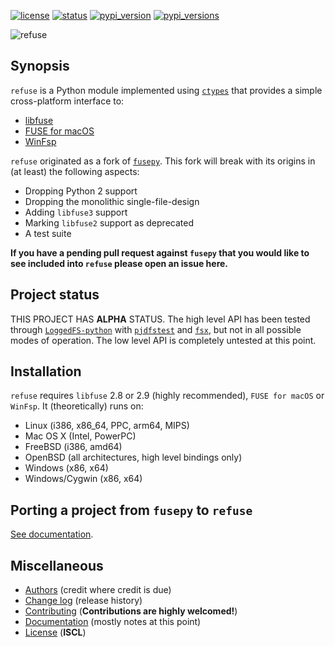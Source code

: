 [![license](https://img.shields.io/pypi/l/refuse.svg?style=flat-square "Internet Systems Consortium License")](https://github.com/pleiszenburg/refuse/blob/master/LICENSE) [![status](https://img.shields.io/pypi/status/refuse.svg?style=flat-square "Project Development Status")](https://github.com/pleiszenburg/refuse/milestone/3) [![pypi_version](https://img.shields.io/pypi/v/refuse.svg?style=flat-square "Project Development Status")](https://pypi.python.org/pypi/refuse) [![pypi_versions](https://img.shields.io/pypi/pyversions/refuse.svg?style=flat-square "Available on PyPi - the Python Package Index")](https://pypi.python.org/pypi/refuse)

![refuse](http://www.pleiszenburg.de/refuse_logo.png)

## Synopsis

`refuse` is a Python module implemented using [`ctypes`](https://docs.python.org/3/library/ctypes.html) that provides a simple cross-platform interface to:

- [libfuse](https://github.com/libfuse/libfuse)
- [FUSE for macOS](https://osxfuse.github.io/)
- [WinFsp](https://github.com/billziss-gh/winfsp)

`refuse` originated as a fork of [`fusepy`](https://github.com/fusepy/fusepy). This fork will break with its origins in (at least) the following aspects:

* Dropping Python 2 support
* Dropping the monolithic single-file-design
* Adding ``libfuse3`` support
* Marking ``libfuse2`` support as deprecated
* A test suite

**If you have a pending pull request against `fusepy` that you would like to see included into `refuse` please open an issue here.**

## Project status

THIS PROJECT HAS **ALPHA** STATUS. The high level API has been tested through [`LoggedFS-python`](https://github.com/pleiszenburg/loggedfs-python) with [`pjdfstest`](https://github.com/pjd/pjdfstest/) and [`fsx`](https://github.com/linux-test-project/ltp/blob/master/testcases/kernel/fs/fsx-linux/fsx-linux.c), but not in all possible modes of operation. The low level API is completely untested at this point.

## Installation

`refuse` requires `libfuse` 2.8 or 2.9 (highly recommended), `FUSE for macOS` or `WinFsp`. It (theoretically) runs on:

* Linux (i386, x86_64, PPC, arm64, MIPS)
* Mac OS X (Intel, PowerPC)
* FreeBSD (i386, amd64)
* OpenBSD (all architectures, high level bindings only)
* Windows (x86, x64)
* Windows/Cygwin (x86, x64)

## Porting a project from `fusepy` to `refuse`

[See documentation](https://github.com/pleiszenburg/refuse/blob/master/docs/porting.md).

## Miscellaneous

- [Authors](https://github.com/pleiszenburg/refuse/blob/master/AUTHORS.md) (credit where credit is due)
- [Change log](https://github.com/pleiszenburg/refuse/blob/master/CHANGES.md) (release history)
- [Contributing](https://github.com/pleiszenburg/refuse/blob/master/CONTRIBUTING.md) (**Contributions are highly welcomed!**)
- [Documentation](https://github.com/pleiszenburg/refuse/tree/master/docs) (mostly notes at this point)
- [License](https://github.com/pleiszenburg/refuse/blob/master/LICENSE) (**ISCL**)

